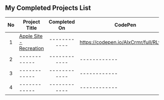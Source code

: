 
## My Completed Projects List

| No  |  Project Title  |  Completed On | CodePen |
| :------------: | ------------ | :------------: | ------------ |
| 1 | [Apple Site - Recreation](https://github.com/AlxCrmr/Site-recreations/tree/master/Apple) | ------------ | https://codepen.io/AlxCrmr/full/RLyobv/ |
| 2 | ------------ | ------------ | ------------ |
| 3 | ------------ | ------------ | ------------ |
| 4 | ------------ | ------------ | ------------ |
